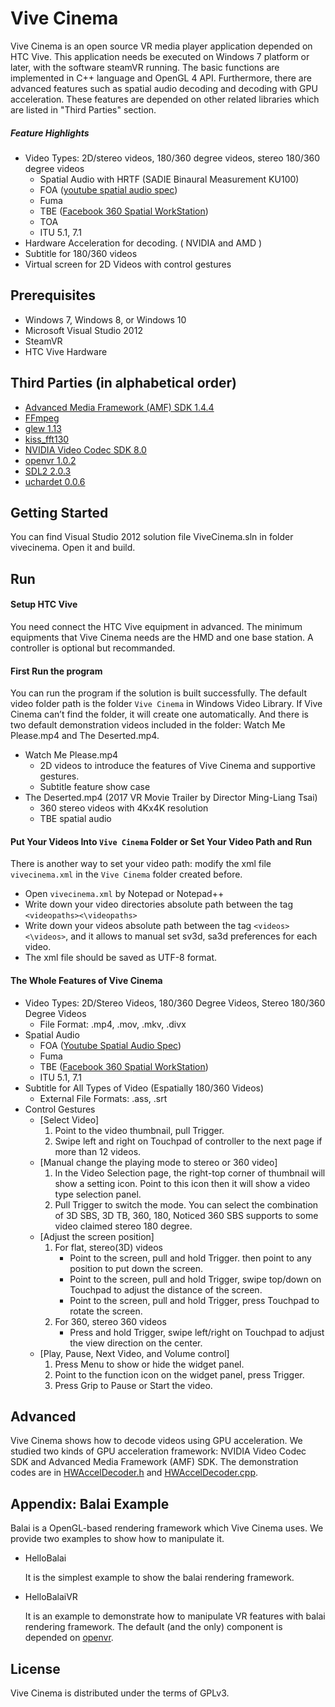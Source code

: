 # Vive Cinema

Vive Cinema is an open source VR media player application depended on HTC Vive. This application needs be executed on Windows 7 platform or later, with the software steamVR running. The basic functions are implemented in C++ language and OpenGL 4 API. Furthermore, there are advanced features such as spatial audio decoding and decoding with GPU acceleration. These features are depended on other related libraries which are listed in "Third Parties" section.

##### Feature Highlights

* Video Types: 2D/stereo videos, 180/360 degree videos, stereo 180/360 degree videos
     * Spatial Audio with HRTF (SADIE Binaural Measurement KU100)
     * FOA ([youtube spatial audio spec](https://github.com/google/spatial-media/blob/master/docs/spatial-audio-rfc.md))
     * Fuma
     * TBE ([Facebook 360 Spatial WorkStation](https://facebook360.fb.com/spatial-workstation/))
     * TOA
     * ITU 5.1, 7.1
* Hardware Acceleration for decoding. ( NVIDIA and AMD )
* Subtitle for 180/360 videos
* Virtual screen for 2D Videos with control gestures
    
## Prerequisites

* Windows 7, Windows 8, or Windows 10
* Microsoft Visual Studio 2012
* SteamVR
* HTC Vive Hardware

## Third Parties (in alphabetical order)

* [Advanced Media Framework (AMF) SDK 1.4.4](https://github.com/GPUOpen-LibrariesAndSDKs/AMF)
* [FFmpeg](https://github.com/FFmpeg/FFmpeg)
* [glew 1.13](http://glew.sourceforge.net/)
* [kiss_fft130](https://sourceforge.net/projects/kissfft/)
* [NVIDIA Video Codec SDK 8.0](https://developer.nvidia.com/nvidia-video-codec-sdk)
* [openvr 1.0.2](https://github.com/ValveSoftware/openvr/releases/tag/v1.0.2)
* [SDL2 2.0.3](https://www.libsdl.org/) 
* [uchardet 0.0.6](https://github.com/BYVoid/uchardet)

## Getting Started

You can find Visual Studio 2012 solution file ViveCinema.sln in folder vivecinema. Open it and build.
        
## Run

#### Setup HTC Vive  
        
You need connect the HTC Vive equipment in advanced. The minimum equipments that Vive Cinema needs are the HMD and one base station. A controller is optional but recommanded.

#### First Run the program

You can run the program if the solution is built successfully. The default video folder path is the folder `Vive Cinema` in Windows Video Library. If Vive Cinema can’t find the folder, it will create one automatically. And there is two default demonstration videos included in the folder: Watch Me Please.mp4 and The Deserted.mp4. 
* Watch Me Please.mp4
     * 2D videos to introduce the features of Vive Cinema and supportive gestures.
     * Subtitle feature show case
* The Deserted.mp4 (2017 VR Movie Trailer by Director Ming-Liang Tsai)
     * 360 stereo videos with 4Kx4K resolution
     * TBE spatial audio

#### Put Your Videos Into `Vive Cinema` Folder or Set Your Video Path and Run
 
There is another way to set your video path: modify the xml file `vivecinema.xml` in the `Vive Cinema` folder created before.
* Open `vivecinema.xml` by Notepad or Notepad++
* Write down your video directories absolute path between the tag `<videopaths><\videopaths>`
* Write down your videos absolute path between the tag `<videos><\videos>`, and it allows to manual set sv3d, sa3d preferences for each video.
* The xml file should be saved as UTF-8 format. 


#### The Whole Features of Vive Cinema

* Video Types: 2D/Stereo Videos, 180/360 Degree Videos, Stereo 180/360 Degree Videos
     * File Format: .mp4, .mov, .mkv, .divx
* Spatial Audio 
     * FOA ([Youtube Spatial Audio Spec](https://github.com/google/spatial-media/blob/master/docs/spatial-audio-rfc.md))
     * Fuma
     * TBE ([Facebook 360 Spatial WorkStation](https://facebook360.fb.com/spatial-workstation/))
     * ITU 5.1, 7.1
* Subtitle for All Types of Video (Espatially 180/360 Videos)
     * External File Formats: .ass, .srt
* Control Gestures
     * [Select Video] 
          1. Point to the video thumbnail, pull Trigger.
          2. Swipe left and right on Touchpad of controller to the next page if more than 12 videos.
     * [Manual change the playing mode to stereo or 360 video]
          1. In the Video Selection page, the right-top corner of thumbnail will show a setting icon. Point to this icon then it will show a video type selection panel. 
          2. Pull Trigger to switch the mode. You can select the combination of 3D SBS, 3D TB, 360, 180, Noticed 360 SBS supports to some video claimed stereo 180 degree.
     * [Adjust the screen position]
          1. For flat, stereo(3D) videos
               - Point to the screen, pull and hold Trigger. then point to any position to put down the screen.
               - Point to the screen, pull and hold Trigger, swipe top/down on Touchpad to adjust the distance of the screen.
               - Point to the screen, pull and hold Trigger, press Touchpad to rotate the screen.
          2. For 360, stereo 360 videos
               - Press and hold Trigger, swipe left/right on Touchpad to adjust the view direction on the center.
     * [Play, Pause, Next Video, and Volume control]
          1. Press Menu to show or hide the widget panel.
          2. Point to the function icon on the widget panel, press Trigger.
          3. Press Grip to Pause or Start the video.

## Advanced

Vive Cinema shows how to decode videos using GPU acceleration. We studied two kinds of GPU acceleration framework: NVIDIA Video Codec SDK and Advanced Media Framework (AMF) SDK.
The demonstration codes are in [HWAccelDecoder.h](vivecinema/HWAccelDecoder.h) and [HWAccelDecoder.cpp](vivecinema/HWAccelDecoder.cpp).

## Appendix: Balai Example

Balai is a OpenGL-based rendering framework which Vive Cinema uses. We provide two examples to show how to manipulate it.

* HelloBalai

    It is the simplest example to show the balai rendering framework.

* HelloBalaiVR

    It is an example to demonstrate how to manipulate VR features with balai rendering framework. The default (and the only) component is depended on [openvr](https://github.com/ValveSoftware/openvr).

## License

Vive Cinema is distributed under the terms of GPLv3.


